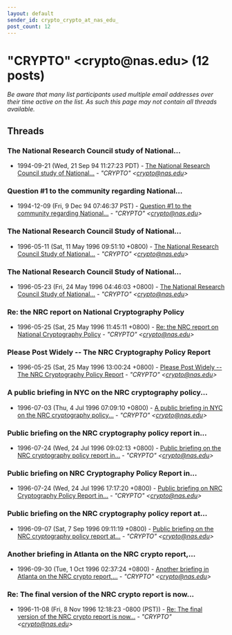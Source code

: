 ```yaml
---
layout: default
sender_id: crypto_crypto_at_nas_edu_
post_count: 12
---
```


# "CRYPTO" <crypto<span>@</span>nas.edu> (12 posts)

_Be aware that many list participants used multiple email addresses over their time active on the list. As such this page may not contain all threads available._

## Threads

### The National Research Council study of National...
+ 1994-09-21 (Wed, 21 Sep 94 11:27:23 PDT) - [The National Research Council study of National...](/archive/1994/09/183a1507fc08c646c7227ad78c5e16f173ae1acb5ddcb824c9ca4567f2c2ab07) - _"CRYPTO" \<crypto@nas.edu\>_

### Question #1 to the community regarding National...
+ 1994-12-09 (Fri, 9 Dec 94 07:46:37 PST) - [Question #1 to the community regarding National...](/archive/1994/12/3e13db0879651a52665f2ba56697eea9459b86aa5eb604b0ce9acab2a2d67a39) - _"CRYPTO" \<crypto@nas.edu\>_

### The National Research Council Study of National...
+ 1996-05-11 (Sat, 11 May 1996 09:51:10 +0800) - [The National Research Council Study of National...](/archive/1996/05/b14edbcdae8017cf18528ee1a62e739966e6bfc1117feb35f02491b8ea5da515) - _"CRYPTO" \<crypto@nas.edu\>_

### The National Research Council Study of National...
+ 1996-05-23 (Fri, 24 May 1996 04:46:03 +0800) - [The National Research Council Study of National...](/archive/1996/05/f84a2a1bbc726b8e6efce28d61085b9b7e7497aebf014256cb1f4ab7e620355f) - _"CRYPTO" \<crypto@nas.edu\>_

### Re: the NRC report on National Cryptography Policy
+ 1996-05-25 (Sat, 25 May 1996 11:45:11 +0800) - [Re: the NRC report on National Cryptography Policy](/archive/1996/05/adeac80cd824cde2862fcc9effca76e3fb37cae7dfae509ba003c97a698edfb4) - _"CRYPTO" \<crypto@nas.edu\>_

### Please Post Widely -- The NRC Cryptography Policy Report
+ 1996-05-25 (Sat, 25 May 1996 13:00:24 +0800) - [Please Post Widely -- The NRC Cryptography Policy Report](/archive/1996/05/44b61e1e7225580d04b52114859f2d04f134c8f63235538195e0d085b292ef78) - _"CRYPTO" \<crypto@nas.edu\>_

### A public briefing in NYC on the NRC cryptography policy...
+ 1996-07-03 (Thu, 4 Jul 1996 07:09:10 +0800) - [A public briefing in NYC on the NRC cryptography policy...](/archive/1996/07/00c23e91a21c566570c3f4576787fea0286a85f796b045f1a202074dbc7bc123) - _"CRYPTO" \<crypto@nas.edu\>_

### Public briefing on the NRC cryptography policy report in...
+ 1996-07-24 (Wed, 24 Jul 1996 09:02:13 +0800) - [Public briefing on the NRC cryptography policy report in...](/archive/1996/07/67df4c1b44079d047ab548a4d54345d035da4867ca6200e6df2b352920d92b30) - _"CRYPTO" \<crypto@nas.edu\>_

### Public briefing on NRC Cryptography Policy Report in...
+ 1996-07-24 (Wed, 24 Jul 1996 17:17:20 +0800) - [Public briefing on NRC Cryptography Policy Report in...](/archive/1996/07/2ff74fb82f45857b4bd2bdc105657df6a6cbc3a3aa66edc108ea17db9a523c18) - _"CRYPTO" \<crypto@nas.edu\>_

### Public briefing on the NRC cryptography policy report at...
+ 1996-09-07 (Sat, 7 Sep 1996 09:11:19 +0800) - [Public briefing on the NRC cryptography policy report at...](/archive/1996/09/4c1baab7bf051c4b49128a799f1476b3a973033e6abdc42e0e9be3b602d7514f) - _"CRYPTO" \<crypto@nas.edu\>_

### Another briefing in Atlanta on the NRC crypto report,...
+ 1996-09-30 (Tue, 1 Oct 1996 02:37:24 +0800) - [Another briefing in Atlanta on the NRC crypto report,...](/archive/1996/09/9e13cb6dbb316079906c68adcc178cf3b3ac24e03fd746d638b2211fe6d543e2) - _"CRYPTO" \<crypto@nas.edu\>_

### Re: The final version of the NRC crypto report is now...
+ 1996-11-08 (Fri, 8 Nov 1996 12:18:23 -0800 (PST)) - [Re: The final version of the NRC crypto report is now...](/archive/1996/11/d4e6c794c3e2c4da55ec70148d8931d47859deb35cbe78269d66d448c16ade62) - _"CRYPTO" \<crypto@nas.edu\>_

